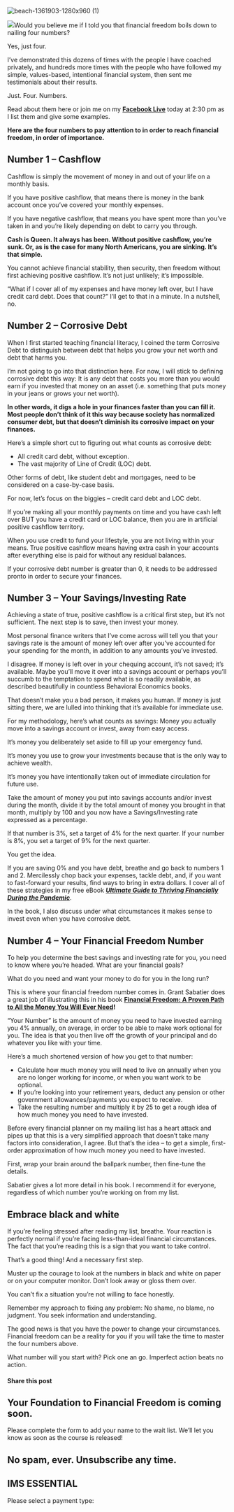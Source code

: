 ![beach-1361903-1280x960 (1)](https://yourfinanciallaunchpad.com/wp-content/uploads/elementor/thumbs/beach-1361903-1280x960-1-qdc6cnxt0dgvd1q50bo5tdi1fz68bk0t8wtuk2dwnc.jpg "beach-1361903-1280×960 (1)")

![](http://yflmainprod.wpengine.com/wp-content/uploads/2020/05/beach-1361903-1280x960-1-1024x615.jpg)Would you believe me if I told you that financial freedom boils down to nailing four numbers?

Yes, just four.

I’ve demonstrated this dozens of times with the people I have coached privately, and hundreds more times with the people who have followed my simple, values-based, intentional financial system, then sent me testimonials about their results.

Just. Four. Numbers.

Read about them here or join me on my **[Facebook Live](https://www.facebook.com/YourFinancialLaunchpad/)** today at 2:30 pm as I list them and give some examples.

**Here are the four numbers to pay attention to in order to reach financial freedom, in order of importance.**

## Number 1 – Cashflow

Cashflow is simply the movement of money in and out of your life on a monthly basis.

If you have positive cashflow, that means there is money in the bank account once you’ve covered your monthly expenses.

If you have negative cashflow, that means you have spent more than you’ve taken in and you’re likely depending on debt to carry you through.

**Cash is Queen. It always has been. Without positive cashflow, you’re sunk. Or, as is the case for many North Americans, you are sinking. It’s that simple.**

You cannot achieve financial stability, then security, then freedom without first achieving positive cashflow. It’s not just unlikely; it’s impossible.

“What if I cover all of my expenses and have money left over, but I have credit card debt. Does that count?” I’ll get to that in a minute. In a nutshell, no.

## Number 2 – Corrosive Debt

When I first started teaching financial literacy, I coined the term Corrosive Debt to distinguish between debt that helps you grow your net worth and debt that harms you.

I’m not going to go into that distinction here. For now, I will stick to defining corrosive debt this way: It is any debt that costs you more than you would earn if you invested that money on an asset (i.e. something that puts money in your jeans or grows your net worth).

**In other words, it digs a hole in your finances faster than you can fill it. Most people don’t think of it this way because society has normalized consumer debt, but that doesn’t diminish its corrosive impact on your finances.**

Here’s a simple short cut to figuring out what counts as corrosive debt:

- All credit card debt, without exception.
- The vast majority of Line of Credit (LOC) debt.

Other forms of debt, like student debt and mortgages, need to be considered on a case-by-case basis.

For now, let’s focus on the biggies – credit card debt and LOC debt.

If you’re making all your monthly payments on time and you have cash left over BUT you have a credit card or LOC balance, then you are in artificial positive cashflow territory.

When you use credit to fund your lifestyle, you are not living within your means. True positive cashflow means having extra cash in your accounts after everything else is paid for without any residual balances.

If your corrosive debt number is greater than 0, it needs to be addressed pronto in order to secure your finances.

## Number 3 – Your Savings/Investing Rate

Achieving a state of true, positive cashflow is a critical first step, but it’s not sufficient. The next step is to save, then invest your money.

Most personal finance writers that I’ve come across will tell you that your savings rate is the amount of money left over after you’ve accounted for your spending for the month, in addition to any amounts you’ve invested.

I disagree. If money is left over in your chequing account, it’s not saved; it’s available. Maybe you’ll move it over into a savings account or perhaps you’ll succumb to the temptation to spend what is so readily available, as described beautifully in countless Behavioral Economics books.

That doesn’t make you a bad person, it makes you human. If money is just sitting there, we are lulled into thinking that it’s available for immediate use.

For my methodology, here’s what counts as savings: Money you actually move into a savings account or invest, away from easy access.

It’s money you deliberately set aside to fill up your emergency fund.

It’s money you use to grow your investments because that is the only way to achieve wealth.

It’s money you have intentionally taken out of immediate circulation for future use.

Take the amount of money you put into savings accounts and/or invest during the month, divide it by the total amount of money you brought in that month, multiply by 100 and you now have a Savings/Investing rate expressed as a percentage.

If that number is 3%, set a target of 4% for the next quarter. If your number is 8%, you set a target of 9% for the next quarter.

You get the idea.

If you are saving 0% and you have debt, breathe and go back to numbers 1 and 2. Mercilessly chop back your expenses, tackle debt, and, if you want to fast-forward your results, find ways to bring in extra dollars. I cover all of these strategies in my free eBook **[*Ultimate Guide to Thriving Financially During the Pandemic*](https://ultimateguides.yourfinanciallaunchpad.com/thriveduringpandemic)**.

In the book, I also discuss under what circumstances it makes sense to invest even when you have corrosive debt.

## Number 4 – Your Financial Freedom Number

To help you determine the best savings and investing rate for you, you need to know where you’re headed. What are your financial goals?

What do you need and want your money to do for you in the long run?

This is where your financial freedom number comes in. Grant Sabatier does a great job of illustrating this in his book **[Financial Freedom: A Proven Path to All the Money You Will Ever Need](https://financialfreedombook.com/)!**

“Your Number” is the amount of money you need to have invested earning you 4% annually, on average, in order to be able to make work optional for you. The idea is that you then live off the growth of your principal and do whatever you like with your time.

Here’s a much shortened version of how you get to that number:

- Calculate how much money you will need to live on annually when you are no longer working for income, or when you want work to be optional.
- If you’re looking into your retirement years, deduct any pension or other government allowances/payments you expect to receive.
- Take the resulting number and multiply it by 25 to get a rough idea of how much money you need to have invested.

Before every financial planner on my mailing list has a heart attack and pipes up that this is a very simplified approach that doesn’t take many factors into consideration, I agree. But that’s the idea – to get a simple, first-order approximation of how much money you need to have invested.

First, wrap your brain around the ballpark number, then fine-tune the details.

Sabatier gives a lot more detail in his book. I recommend it for everyone, regardless of which number you’re working on from my list.

## Embrace black and white

If you’re feeling stressed after reading my list, breathe. Your reaction is perfectly normal if you’re facing less-than-ideal financial circumstances. The fact that you’re reading this is a sign that you want to take control.

That’s a good thing! And a necessary first step.

Muster up the courage to look at the numbers in black and white on paper or on your computer monitor. Don’t look away or gloss them over.

You can’t fix a situation you’re not willing to face honestly.

Remember my approach to fixing any problem: No shame, no blame, no judgment. You seek information and understanding.

The good news is that you have the power to change your circumstances. Financial freedom can be a reality for you if you will take the time to master the four numbers above.

What number will you start with? Pick one an go. Imperfect action beats no action.

#### Share this post

## Your Foundation to Financial Freedom is coming soon.

Please complete the form to add your name to the wait list. We’ll let you know as soon as the course is released!

## No spam, ever. Unsubscribe any time.

## IMS ESSENTIAL

Please select a payment type: